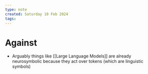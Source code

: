 ```yaml
---
type: note
created: Saturday 10 Feb 2024
tags: 
---
```




# Against
- Arguably things like [[Large Language Models]] are already neurosymbolic because they act over tokens (which are linguistic symbols)